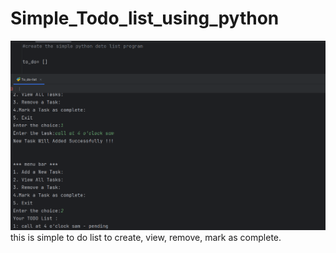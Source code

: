 # Simple_Todo_list_using_python
![image alt](https://github.com/mdsaquibzaidi/Simple_Todo_list_using_python/blob/81e5f4b2e538e39ebe7aeb380e3d6fdac6313bfc/Screenshot%202025-08-20%20185020.png)
this is simple to do list to create, view, remove, mark as complete.
